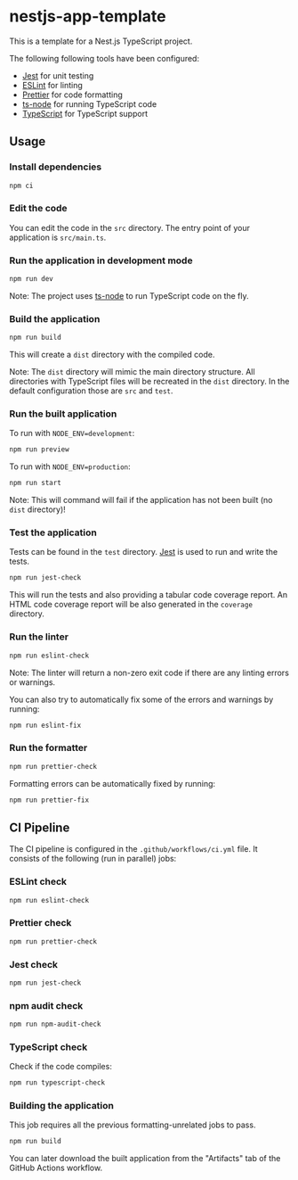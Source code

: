 # nestjs-app-template

This is a template for a Nest.js TypeScript project.

The following following tools have been configured:

- [Jest](https://www.npmjs.com/package/jest) for unit testing
- [ESLint](https://www.npmjs.com/package/eslint) for linting
- [Prettier](https://www.npmjs.com/package/prettier) for code formatting
- [ts-node](https://www.npmjs.com/package/ts-node) for running TypeScript code
- [TypeScript](https://www.npmjs.com/package/typescript) for TypeScript support

## Usage

### Install dependencies

```bash
npm ci
```

### Edit the code

You can edit the code in the `src` directory.
The entry point of your application is `src/main.ts`.

### Run the application in development mode

```bash
npm run dev
```

Note: The project uses [ts-node](https://www.npmjs.com/package/ts-node) to run TypeScript code on the fly.

### Build the application

```bash
npm run build
```

This will create a `dist` directory with the compiled code.

Note: The `dist` directory will mimic the main directory structure. All directories with TypeScript files will be recreated in the `dist` directory. In the default configuration those are `src` and `test`.

### Run the built application

To run with `NODE_ENV=development`:

```bash
npm run preview
```

To run with `NODE_ENV=production`:

```bash
npm run start
```

Note: This will command will fail if the application has not been built (no `dist` directory)!

### Test the application

Tests can be found in the `test` directory.
[Jest](https://www.npmjs.com/package/jest) is used to run and write the tests.

```bash
npm run jest-check
```

This will run the tests and also providing a tabular code coverage report.
An HTML code coverage report will be also generated in the `coverage` directory.

### Run the linter

```bash
npm run eslint-check
```

Note: The linter will return a non-zero exit code if there are any linting errors or warnings.

You can also try to automatically fix some of the errors and warnings by running:

```bash
npm run eslint-fix
```

### Run the formatter

```bash
npm run prettier-check
```

Formatting errors can be automatically fixed by running:

```bash
npm run prettier-fix
```

## CI Pipeline

The CI pipeline is configured in the `.github/workflows/ci.yml` file.
It consists of the following (run in parallel) jobs:

### ESLint check

```bash
npm run eslint-check
```

### Prettier check

```bash
npm run prettier-check
```

### Jest check

```bash
npm run jest-check
```

### npm audit check

```bash
npm run npm-audit-check
```

### TypeScript check

Check if the code compiles:

```bash
npm run typescript-check
```

### Building the application

This job requires all the previous formatting-unrelated jobs to pass.

```bash
npm run build
```

You can later download the built application from the "Artifacts" tab of the GitHub Actions workflow.
